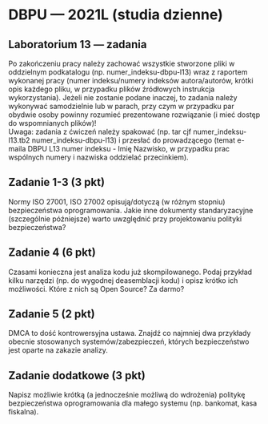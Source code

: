 # DBPU — 2021L (studia dzienne)

## Laboratorium 13 — zadania

Po zakończeniu pracy należy zachować wszystkie stworzone pliki w oddzielnym podkatalogu (np. numer_indeksu-dbpu-l13) wraz z raportem wykonanej pracy (numer indeksu/numery indeksów autora/autorów, krótki opis każdego pliku, w przypadku plików źródłowych instrukcja wykorzystania). Jeżeli nie zostanie podane inaczej, to zadania należy wykonywać samodzielnie lub w parach, przy czym w przypadku par obydwie osoby powinny rozumieć prezentowane rozwiązanie (i mieć dostęp do wspomnianych plików)!  
Uwaga: zadania z ćwiczeń należy spakować (np. tar cjf numer_indeksu-l13.tb2 numer_indeksu-dbpu-l13) i przesłać do prowadzącego (temat e-maila DBPU L13 numer indeksu - Imię Nazwisko, w przypadku prac wspólnych numery i nazwiska oddzielać przecinkiem).

## Zadanie 1-3 (3 pkt)

Normy ISO 27001, ISO 27002 opisują/dotyczą (w różnym stopniu) bezpieczeństwa oprogramowania. Jakie inne dokumenty standaryzacyjne (szczególnie późniejsze) warto uwzględnić przy projektowaniu polityki bezpieczeństwa?

## Zadanie 4 (6 pkt)

Czasami konieczna jest analiza kodu już skompilowanego. Podaj przykład kilku narzędzi (np. do wygodnej deasemblacji kodu) i opisz krótko ich możliwości. Które z nich są Open Source? Za darmo?

## Zadanie 5 (2 pkt)

DMCA to dość kontrowersyjna ustawa. Znajdź co najmniej dwa przykłady obecnie stosowanych systemów/zabezpieczeń, których bezpieczeństwo jest oparte na zakazie analizy.

## Zadanie dodatkowe (3 pkt)

Napisz możliwie krótką (a jednocześnie możliwą do wdrożenia) politykę bezpieczeństwa oprogramowania dla małego systemu (np. bankomat, kasa fiskalna).
